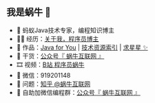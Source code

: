 
## 我是蜗牛 🐌

- 🐜 蚂蚁Java技术专家，编程知识博主
- 👨‍💻 经历：[关于我，程序员博主](https://www.yuque.com/woniu666/tech_doc/about_woniu)
- 🏡 作品：[Java for You](https://java4u.cn/) | [技术资源索引](https://www.yuque.com/woniu666/tech_doc/tech_resources) | [求星星 ✨]()
- 🌱 干货：[公众号『 蜗牛互联网 』](https://java4u.cn/wp-content/uploads/2021/08/qrcode_for_gh_d5ac6a234eaf_258.jpeg)
- 🎞 视频：[B站 程序员蜗牛](https://space.bilibili.com/486168580)
- 💬 微信：919201148
- 🤔 问题：[知乎 @蜗牛互联网](https://www.zhihu.com/people/liuyong666)
- 👭 自助加微信编程群：[公众号『 蜗牛互联网 』](https://java4u.cn/wp-content/uploads/2021/08/qrcode_for_gh_d5ac6a234eaf_258.jpeg)


<!---
coder-woniu/coder-woniu is a ✨ special ✨ repository because its `README.md` (this file) appears on your GitHub profile.
You can click the Preview link to take a look at your changes.
--->
